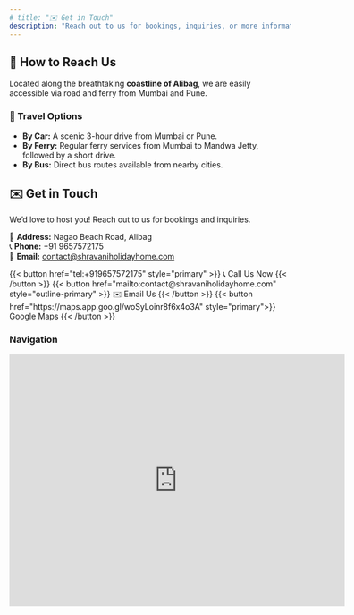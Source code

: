 ```yaml
---
# title: "✉️ Get in Touch"
description: "Reach out to us for bookings, inquiries, or more information."
---
```


## 📍 How to Reach Us
Located along the breathtaking **coastline of Alibag**, we are easily accessible via road and ferry from Mumbai and Pune. 

### 🚗 Travel Options

- **By Car:** A scenic 3-hour drive from Mumbai or Pune.
- **By Ferry:** Regular ferry services from Mumbai to Mandwa Jetty, followed by a short drive.
- **By Bus:** Direct bus routes available from nearby cities.

## ✉️ Get in Touch

We’d love to host you! Reach out to us for bookings and inquiries.

📍 **Address:** Nagao Beach Road, Alibag  
📞 **Phone:** +91 9657572175  
📧 **Email:** contact@shravaniholidayhome.com  

<p style="display: flex; gap: 10px; justify-content: left; flex-wrap: wrap;">
  {{< button href="tel:+919657572175" style="primary" >}} 📞 Call Us Now {{< /button >}}
  {{< button href="mailto:contact@shravaniholidayhome.com" style="outline-primary" >}} ✉️ Email Us {{< /button >}}
  {{< button href="https://maps.app.goo.gl/woSyLoinr8f6x4o3A" style="primary">}} Google Maps {{< /button >}}
</p>

### Navigation
<iframe src="https://www.google.com/maps/embed?pb=!1m18!1m12!1m3!1d3781.269805530143!2d72.89888289999999!3d18.6069305!2m3!1f0!2f0!3f0!3m2!1i1024!2i768!4f13.1!3m3!1m2!1s0x3be870757d99ae3b%3A0xcb82acb5ad65c4ce!2sShravani%20Holiday%20Home!5e0!3m2!1sen!2sin!4v1739776842543!5m2!1sen!2sin" width="600" height="450" style="border:0;" allowfullscreen="" loading="lazy" referrerpolicy="no-referrer-when-downgrade"></iframe>